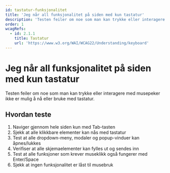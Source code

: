 ```yaml
---
id: tastatur-funksjonalitet
title: 'Jeg når all funksjonalitet på siden med kun tastatur'
description: 'Testen feiler om noe som man kan trykke eller interagere med musepeker ikke er mulig å nå eller bruke med tastatur.'
order: 1
wcagRefs:
  - id: 2.1.1
    title: Tastatur
    url: 'https://www.w3.org/WAI/WCAG22/Understanding/keyboard'
---
```


# Jeg når all funksjonalitet på siden med kun tastatur

Testen feiler om noe som man kan trykke eller interagere med musepeker ikke er mulig å nå eller bruke med tastatur.

## Hvordan teste

1. Naviger gjennom hele siden kun med Tab-tasten
2. Sjekk at alle klikkbare elementer kan nås med tastatur
3. Test at alle dropdown-meny, modaler og popup-vinduer kan åpnes/lukkes
4. Verifiser at alle skjemaelementer kan fylles ut og sendes inn
5. Test at alle funksjoner som krever museklikk også fungerer med Enter/Space
6. Sjekk at ingen funksjonalitet er låst til musebruk

